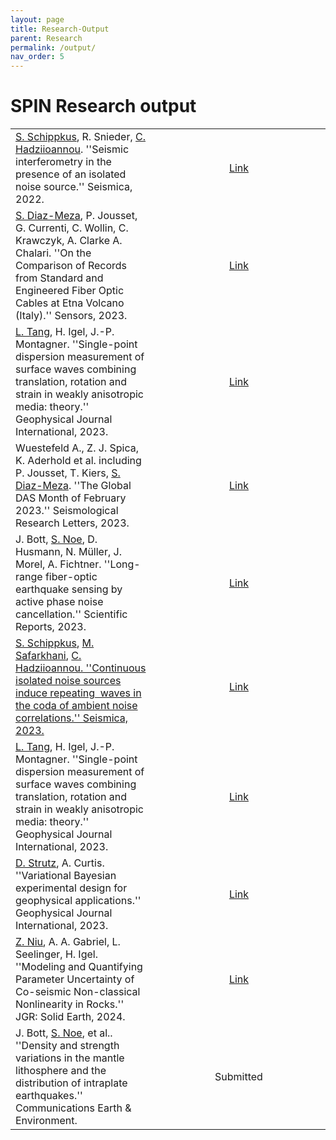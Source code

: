 ```yaml
---
layout: page
title: Research-Output 
parent: Research
permalink: /output/
nav_order: 5
---
```


# SPIN Research output

<table style="width:auto;">
  <colgroup>
    <col style="width:20%;"> <!-- Adjust the width of the first column -->
    <col style="width:30%;"> <!-- Adjust the width of the second column -->
  </colgroup>
  <tr>
    <td><a href="https://www.geo.uni-hamburg.de/en/geophysik/personen/schippkus-sven.html">S. Schippkus</a>, R. Snieder, <a href="https://www.geo.uni-hamburg.de/en/geophysik/personen/hadziioannou-celine.html">C. Hadziioannou</a>. ''Seismic interferometry in the presence of an isolated noise source.'' Seismica, 2022.</td>
    <td align="center"><a href="https://seismica.library.mcgill.ca/article/view/195/286">Link</a></td>
  </tr>
  <tr>
    <td><a href="https://spin-itn.eu/candidates/ESR4_4">S. Diaz-Meza</a>, P. Jousset, G. Currenti, C. Wollin, C. Krawczyk, A. Clarke A. Chalari. ''On the Comparison of Records from Standard and Engineered Fiber Optic Cables at Etna Volcano (Italy).'' Sensors, 2023.</td>
    <td align="center"><a href="https://www.mdpi.com/1424-8220/23/7/3735">Link</a></td>
  </tr>
  <tr>
    <td><a href="https://spin-itn.eu/candidates/ESR1_1">L. Tang</a>, H. Igel, J.-P. Montagner. ''Single-point dispersion measurement of surface waves combining translation, rotation and strain in weakly anisotropic media: theory.'' Geophysical Journal International, 2023. </td>
    <td align="center"><a href="https://doi.org/10.1093/gji/ggad199">Link</a></td>
  </tr>
  <tr>
    <td>Wuestefeld A., Z. J. Spica, K. Aderhold et al. including P. Jousset, T. Kiers, <a href="https://spin-itn.eu/candidates/ESR4_4">S. Diaz-Meza</a>. ''The Global DAS Month of February 2023.'' Seismological Research Letters, 2023.</td>
    <td align="center"><a href="https://pubs.geoscienceworld.org/ssa/srl/article/doi/10.1785/0220230180/629787/The-Global-DAS-Month-of-February-2023">Link</a></td>
  </tr>
  <tr>
    <td>J. Bott, <a href="https://spin-itn.eu/candidates/ESR1_2">S. Noe</a>, D. Husmann, N. Müller, J. Morel, A. Fichtner. ''Long-range fiber-optic earthquake sensing by active phase noise cancellation.'' Scientific Reports, 2023.</td>
    <td align="center"><a href="https://www.nature.com/articles/s41598-023-41161-x">Link</a></td>
  </tr>
  <tr>
    <td><a href="https://www.geo.uni-hamburg.de/en/geophysik/personen/schippkus-sven.html">S. Schippkus</a>, <a href="https://spin-itn.eu/candidates/ESR3_4">M. Safarkhani</a>, <a href="https://www.geo.uni-hamburg.de/en/geophysik/personen/hadziioannou-celine.html">C. Hadziioannou. ''Continuous isolated noise sources induce repeating   waves in the coda of ambient noise correlations.'' Seismica, 2023.</a></td>
    <td align="center"><a href="https://seismica.library.mcgill.ca/article/view/499/1174">Link</a></td>
  </tr>
  <tr>
    <td><a href="https://spin-itn.eu/candidates/ESR1_1">L. Tang</a>, H. Igel, J.-P. Montagner. ''Single-point dispersion measurement of surface waves combining translation, rotation and strain in weakly anisotropic media: theory.'' Geophysical Journal International, 2023.</td>
    <td align="center"><a href="https://agupubs.onlinelibrary.wiley.com/doi/epdf/10.1029/2023GL105970">Link</a></td>
  </tr>
  <tr>
    <td><a href="https://spin-itn.eu/candidates/ESR3_1">D. Strutz</a>, A. Curtis. ''Variational Bayesian experimental design for geophysical applications.'' Geophysical Journal International, 2023.</td>
    <td align="center"><a href="https://doi.org/10.1093/gji/ggad492">Link</a></td>
  </tr>
  <tr>
    <td><a href="https://spin-itn.eu/candidates/ESR3_2">Z. Niu</a>, A. A. Gabriel, L. Seelinger, H. Igel. ''Modeling and Quantifying Parameter Uncertainty of Co-seismic Non-classical Nonlinearity in Rocks.'' JGR: Solid Earth, 2024.</td>
    <td align="center"><a href="https://agupubs.onlinelibrary.wiley.com/doi/epdf/10.1029/2023JB027149">Link</a></td>
  </tr>
  <tr>
    <td>J. Bott, <a href="https://spin-itn.eu/candidates/ESR1_2">S. Noe</a>, et al.. ''Density and strength variations in the mantle lithosphere and the distribution of intraplate earthquakes.'' Communications Earth & Environment.</td>
    <td align="center">Submitted</td>
  </tr>
</table>
